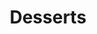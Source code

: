 ---
image: /images/desserts.jpg
title: Desserts
description: |-
    Dessert is a confectionery course that concludes a main meal.
order: 5
menu: desserts
---